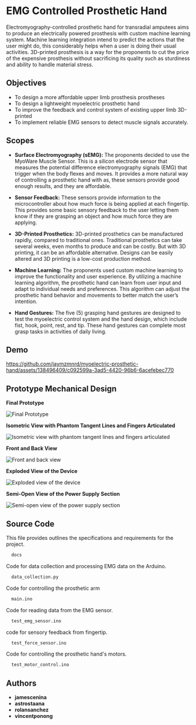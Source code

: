 
# EMG Controlled Prosthetic Hand

Electromyography-controlled prosthetic hand for transradial amputees aims to produce an electrically powered prosthesis with custom machine learning system. Machine learning integration intend to predict the actions that the user might do, this considerably helps when a user is doing their usual activities. 3D-printed prosthesis is a way for the proponents to cut the price of the expensive prosthesis without sacrificing its quality such as sturdiness and ability to handle material stress.


## Objectives

- To design a more affordable upper limb prosthesis
prostheses
- To design a lightweight myoelectric prosthetic hand
- To improve the feedback and control system of existing upper limb 3D-printed
- To implement reliable EMG sensors to detect muscle signals accurately.

## Scopes 

- **Surface Electromyography (sEMG):** The proponents decided to use the MyoWare Muscle Sensor. This is a silicon electrode sensor that measures the potential difference electromyography signals (EMG) that trigger when the body flexes and moves. It provides a more natural way of controlling a prosthetic hand with as, these sensors provide good enough results, and they are affordable.

- **Sensor Feedback:** These sensors provide information to the microcontroller about how much force is being applied at each fingertip. This provides some basic sensory feedback to the user letting them know if they are grasping an object and how much force they are applying.

- **3D-Printed Prosthetics:** 3D-printed prosthetics can be manufactured rapidly, compared to traditional ones. Traditional prosthetics can take several weeks, even months to produce and can be costly. But with 3D printing, it can be an affordable alternative. Designs can be easily altered and 3D printing is a low-cost production method.

- **Machine Learning:** The proponents used custom machine learning to improve the functionality and user experience. By utilizing a machine learning algorithm, the prosthetic hand can learn from user input and adapt to individual needs and preferences. This algorithm can adjust the prosthetic hand behavior and movements to better match the user’s intention.

- **Hand Gestures:** The five (5) grasping hand gestures are designed to test the myoelectric control system and the hand design, which include fist, hook, point, rest, and tip. These hand gestures can complete most grasp tasks in activities of daily living.

## Demo

https://github.com/jaymzmnrd/myoelectric-prosthetic-hand/assets/138496409/c092599a-3ad5-4420-96b6-6acefebec770


## Prototype Mechanical Design

**Final Prototype**

![Final Prototype](https://github.com/jaymzmnrd/myoelectric-prosthetic-hand/assets/138496409/1247a9a5-0b9e-4ddc-ad83-d7df15424be1)

**Isometric View with Phantom Tangent Lines and Fingers Articulated**

![Isometric view with phantom tangent lines and fingers articulated](https://github.com/jaymzmnrd/myoelectric-prosthetic-hand/assets/138496409/84c32282-3cde-4bc8-899f-6c96c899197e)

**Front and Back View**

![Front and back view](https://github.com/jaymzmnrd/myoelectric-prosthetic-hand/assets/138496409/a756ab28-ecb3-4460-8c73-9b532040ecc7)

**Exploded View of the Device**

![Exploded view of the device](https://github.com/jaymzmnrd/myoelectric-prosthetic-hand/assets/138496409/94fed80d-481d-4ff3-96da-b90e93d338ab)

**Semi-Open View of the Power Supply Section**

![Semi-open view of the power supply section](https://github.com/jaymzmnrd/myoelectric-prosthetic-hand/assets/138496409/359592a3-a284-4c18-9930-efee12722977)

## Source Code

This file provides outlines the specifications and requirements for the project.
```bash
  docs
```

Code for data collection and processing EMG data on the Arduino.

```bash
  data_collection.py
```
Code for controlling the prosthetic arm
```bash
  main.ino
```

Code for reading data from the EMG sensor.
```bash
  test_emg_sensor.ino
```
code for sensory feedback from fingertip.
```bash
  test_force_sensor.ino
```

Code for controlling the prosthetic hand's motors.
```bash
  test_motor_control.ino
```

## Authors

- **jamescenina**
- **astrostaana**
- **rolansanchez**
- **vincentponong**
